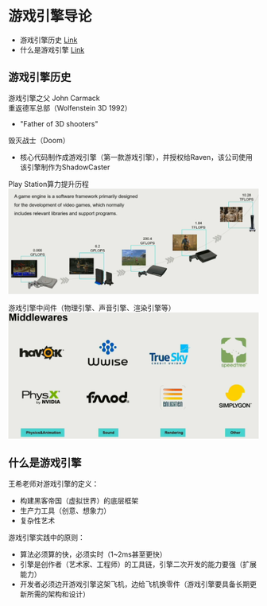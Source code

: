 # 游戏引擎导论

- 游戏引擎历史 [Link](#游戏引擎历史)
- 什么是游戏引擎 [Link](#什么是游戏引擎)

## 游戏引擎历史

游戏引擎之父 John Carmack  
重返德军总部（Wolfenstein 3D 1992）

- "Father of 3D shooters"  

毁灭战士（Doom）

- 核心代码制作成游戏引擎（第一款游戏引擎），并授权给Raven，该公司使用该引擎制作为ShadowCaster

Play Station算力提升历程
![Play Station](../Note%20Assets/Lecture1/Play%20Station.png)

游戏引擎中间件（物理引擎、声音引擎、渲染引擎等）
![Middleware](../Note%20Assets/Lecture1/Middlewares.png)

## 什么是游戏引擎

王希老师对游戏引擎的定义：

- 构建黑客帝国（虚拟世界）的底层框架
- 生产力工具（创意、想象力）
- 复杂性艺术

游戏引擎实践中的原则：

- 算法必须算的快，必须实时（1~2ms甚至更快）
- 引擎是创作者（艺术家、工程师）的工具链，引擎二次开发的能力要强（扩展能力）
- 开发者必须边开游戏引擎这架飞机，边给飞机换零件（游戏引擎要具备长期更新所需的架构和设计）
